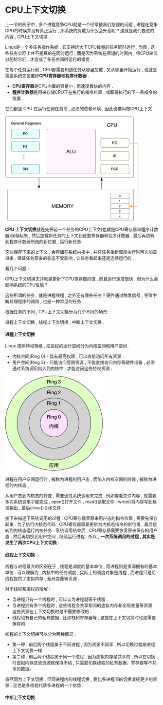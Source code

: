 # CPU上下文切换

上一节的例子中 , 多个进程竞争CPU就是一个经常被我们忽视的问题 , 进程在竞争CPU的时候并没有真正运行 , 那系统的负载为什么会升高呢 ? 这就是我们要说的内容 , CPU上下文切换 .

Linux是一个多任务操作系统 , 它支持远大于CPU数量的任务同时运行 . 当然 , 这些任务实际上并不是真的在同时运行 , 而是因为系统在很短的时间内 , 将CPU轮流分配给它们 , 才造成了多任务同时运行的错觉 .

在每个任务运行前 , CPU都需要知道任务从哪里加载 , 又从哪里开始运行 , 也就是需要系统先设置好**CPU寄存器**和**程序计数器** .

* **CPU寄存器**是CPU内置的容量小 , 但速度极快的内存 . 
* **程序计数器**是用来存储CPU正在执行的指令位置 , 或即将执行的下一条指令的位置 . 

它们都是 CPU 在运行任何任务前 , 必须的依赖环境 , 因此也被叫做CPU上下文 .

![](/assets/linux-cpu.png)

**CPU 上下文切换**就是先把前一个任务的CPU上下文\(也就是CPU寄存器和程序计数器\)保存起来 , 然后加载新任务的上下文到这些寄存器和程序计数器 , 最后再跳转到程序计数器所指的新位置 , 运行新任务 .

这些保存下来的上下文 , 会存储在系统内核中 , 并在任务重新调度执行时再次加载进来 . 保证任务原来的状态不受影响 , 让任务看起来还是连续运行的 .

看几个问题 :

CPU上下文切换无非就是更新了CPU寄存器的值 , 而且运行速度很快 , 但为什么会影响系统的CPU性能 ?

这些所谓的任务 , 就是进程线程 , 之外还有哪些任务 ? 硬件通过触发信号 , 导致中断处理程序的调用 , 也是一种常见的任务 .

根据任务的不同 , CPU上下文切换分为几个不同的场景 :

进程上下文切换 , 线程上下文切换 , 中断上下文切换 .

#### 进程上下文切换

Linux 按照特权等级 , 把进程的运行空间分为内核空间和用户空间 .

* 内核空间\(Ring 0\) - 具有最高权限 , 可以直接访问所有资源 . 
* 用户空间\(Ring 3\) - 只能访问受限资源 , 不能直接访问内存等硬件设备 , 必须通过系统调用陷入到内核中 , 才能访问这些特权资源 . 

![](/assets/yunxingkongjian.png)

进程在用户空间运行时 , 被称为进程的用户态 , 而陷入内核空间的时候 , 被称为进程的内核态 .

从用户态到内核态的转变 , 需要通过系统调用来完成 . 例如查看文件内容 , 就需要多次系统调用才能完成 , open\(\)打开文件 , read\(\)读取文件 , write\(\)将内容写到标准输出 , 最后close\(\)关闭文件 .

接下来描述下系统调用的过程 . CPU寄存器里原来用户态的指令位置 , 需要先保存起来 . 为了执行内核态代码 , CPU寄存器需要更新为内核态指令的新位置 . 最后跳转到内核态运行内核任务 . 系统调用结束后 , CPU寄存器需要恢复原来保存的用户态 , 然后再切换到用户空间 , 继续运行进程 . 所以 , **一次系统调用的过程 , 其实是发生了两次CPU上下文切换** . 

#### 线程上下文切换

线程与进程最大的区别在于 , 线程是调度的基本单位 , 而进程则是资源拥有的基本单位 . 可以理解为 , 内核中的任务调度 , 实际上的调度对象是线程 , 而进程只是给线程提供了虚拟内存 , 全局变量等资源 .

对于线程和进程的理解 :

* 当进程只有一个线程时 , 可以认为进程就等于线程 . 
* 当进程拥有多个线程时 , 这些线程会共享相同的虚拟内存和全局变量等资源 . 这些资源在上下文切换时是不需要修改的 . 
* 线程也有自己的私有数据 , 比如栈和寄存器等 , 这些在上下文切换时也是需要保存的 . 

线程的上下文切换可以分为两种情况 :

* 第一种 , 前后两个线程属于不同进程 , 因为资源不同享 , 所以切换过程跟进程上下文切换一样
* 第二种 , 前后两个线程属于同一个进程 , 因为虚拟内存是共享的 , 所以在切换时虚拟内存这些资源就保持不动 , 只需要切换线程的私有数据、寄存器等不共享的数据。

虽然同为上下文切换 , 但同进程内的线程切换 , 要比多进程间的切换消耗更少的资源 , 这也是多线程代替多进程的一个优势 .

#### 中断上下文切换



